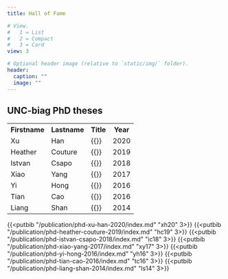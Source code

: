 ```yaml
---
title: Hall of Fame

# View.
#   1 = List
#   2 = Compact
#   3 = Card
view: 3

# Optional header image (relative to `static/img/` folder).
header:
  caption: ""
  image: ""
---
```


## UNC-biag PhD theses

<table style="width:100%">
  <tr>
    <th>Firstname</th>
    <th>Lastname</th>
    <th>Title</th>
    <th>Year</th>
  </tr>
  <tr>
    <td>Xu</td>
    <td>Han</td>
    <td>{{<link_cite xh20 "Registration of Images with Pathologies">}}</td>
    <td>2020</td>
  </tr>
    <tr>
    <td>Heather</td>
    <td>Couture</td>
    <td>{{<link_cite hc19 "Discriminative Representations for Heterogeneous Images and Multimodal Data">}}</td>
    <td>2019</td>
  </tr>
  <tr>
    <td>Istvan</td>
    <td>Csapo</td>
    <td>{{<link_cite ic18 "Registration and Analysis of Developmental Image Sequences">}}</td>
    <td>2018</td>
  </tr>
  <tr>
    <td>Xiao</td>
    <td>Yang</td>
    <td>{{<link_cite xy17 "Uncertainty Quantification, Image Synthesis and Deformation Prediction for Image Registration">}}</td>
    <td>2017</td>
  </tr>
  <tr>
    <td>Yi</td>
    <td>Hong</td>
    <td>{{<link_cite yh16 "Image and Shape Analysis for Spatiotemporal Data">}}</td>
    <td>2016</td>
  </tr>
  <tr>
    <td>Tian</td>
    <td>Cao</td>
    <td>{{<link_cite tc16 "Coupled Dictionary Learning for Image Analysis">}}</td>
    <td>2016</td>
  </tr>
  <tr>
    <td>Liang</td>
    <td>Shan</td>
    <td>{{<link_cite ls14 "Automatic Localized Analysis of Longitudinal Cartilage Changes">}}</td>
    <td>2014</td>
  </tr>
</table>


{{<putbib "/publication/phd-xu-han-2020/index.md" "xh20" 3>}}
{{<putbib "/publication/phd-heather-couture-2019/index.md" "hc19" 3>}}
{{<putbib "/publication/phd-istvan-csapo-2018/index.md" "ic18" 3>}}
{{<putbib "/publication/phd-xiao-yang-2017/index.md" "xy17" 3>}}
{{<putbib "/publication/phd-yi-hong-2016/index.md" "yh16" 3>}}
{{<putbib "/publication/phd-tian-cao-2016/index.md" "tc16" 3>}}
{{<putbib "/publication/phd-liang-shan-2014/index.md" "ls14" 3>}}


